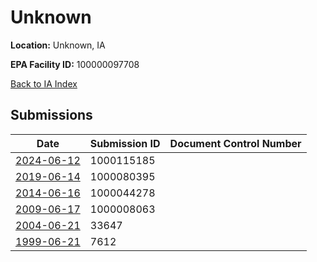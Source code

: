 # Unknown

**Location:** Unknown, IA

**EPA Facility ID:** 100000097708

[Back to IA Index](../../index.md)

## Submissions

| Date | Submission ID | Document Control Number |
|------|--------------|-------------------------|
| [2024-06-12](submissions/1000115185.md) | 1000115185 |  |
| [2019-06-14](submissions/1000080395.md) | 1000080395 |  |
| [2014-06-16](submissions/1000044278.md) | 1000044278 |  |
| [2009-06-17](submissions/1000008063.md) | 1000008063 |  |
| [2004-06-21](submissions/33647.md) | 33647 |  |
| [1999-06-21](submissions/7612.md) | 7612 |  |
